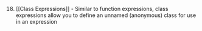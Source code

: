 18. [[Class Expressions]] - Similar to function expressions, class expressions allow you to define an unnamed (anonymous) class for use in an expression